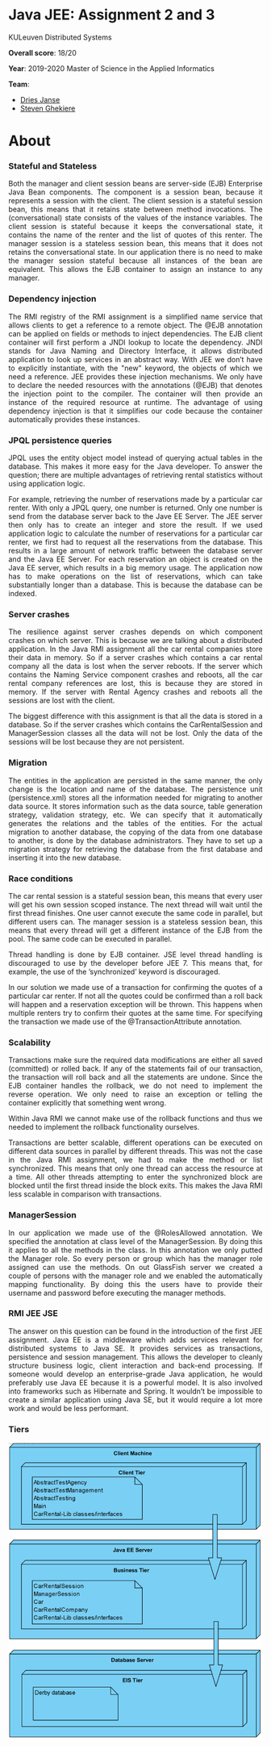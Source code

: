 # Java JEE: Assignment 2 and 3
KULeuven Distributed Systems

**Overall score**: 18/20

**Year**: 2019-2020 Master of Science in the Applied Informatics

**Team**:
* [Dries Janse](https://github.com/r0627054)
* [Steven Ghekiere](https://github.com/StevenGhe)

# About
### Stateful and Stateless

<p align="justify">
Both the manager and client session beans are server-side (EJB) Enterprise Java Bean components. The component is a session bean, because it represents a session with the client. The
client session is a stateful session bean, this means that it retains state between method invocations.
The (conversational) state consists of the values of the instance variables. The client session is
stateful because it keeps the conversational state, it contains the name of the renter and the list of
quotes of this renter. The manager session is a stateless session bean, this means that it does not
retains the conversational state. In our application there is no need to make the manager session
stateful because all instances of the bean are equivalent. This allows the EJB container to assign
an instance to any manager.
</p>

### Dependency injection

<p align="justify">
The RMI registry of the RMI assignment is a simplified name service that allows clients to
get a reference to a remote object. The @EJB annotation can be applied on fields or methods
to inject dependencies. The EJB client container will first perform a JNDI lookup to locate the
dependency. JNDI stands for Java Naming and Directory Interface, it allows distributed application
to look up services in an abstract way. With JEE we don’t have to explicitly instantiate, with the
"new" keyword, the objects of which we need a reference. JEE provides these injection mechanisms.
We only have to declare the needed resources with the annotations (@EJB) that denotes the
injection point to the compiler. The container will then provide an instance of the required resource
at runtime. The advantage of using dependency injection is that it simplifies our code because the
container automatically provides these instances.
</p>

### JPQL persistence queries

<p align="justify">
JPQL uses the entity object model instead of querying actual tables in the database. This
makes it more easy for the Java developer. To answer the question; there are multiple advantages
of retrieving rental statistics without using application logic.
</p>

<p align="justify">
For example, retrieving the number of reservations made by a particular car renter. With only a
JPQL query, one number is returned. Only one number is send from the database server back to
the Jave EE Server. The JEE server then only has to create an integer and store the result. If we
used application logic to calculate the number of reservations for a particular car renter, we first
had to request all the reservations from the database. This results in a large amount of network
traffic between the database server and the Java EE Server. For each reservation an object is
created on the Java EE server, which results in a big memory usage. The application now has to
make operations on the list of reservations, which can take substantially longer than a database.
This is because the database can be indexed.
</p>

### Server crashes

<p align="justify">
The resilience against server crashes depends on which component crashes on which server. This is
because we are talking about a distributed application. In the Java RMI assignment all the car
rental companies store their data in memory. So if a server crashes which contains a car rental
company all the data is lost when the server reboots. If the server which contains the Naming
Service component crashes and reboots, all the car rental company references are lost, this is
because they are stored in memory. If the server with Rental Agency crashes and reboots all the
sessions are lost with the client.
</p>
<p align="justify">
The biggest difference with this assignment is that all the data is stored in a database. So if the
server crashes which contains the CarRentalSession and ManagerSession classes all the data will
not be lost. Only the data of the sessions will be lost because they are not persistent.
</p>

### Migration

<p align="justify">
The entities in the application are persisted in the same manner, the only change is the location and name of the database. The persistence unit (persistence.xml) stores all the information
needed for migrating to another data source. It stores information such as the data source, table
generation strategy, validation strategy, etc. We can specify that it automatically generates the
relations and the tables of the entities. For the actual migration to another database, the copying
of the data from one database to another, is done by the database administrators. They have to
set up a migration strategy for retrieving the database from the first database and inserting it into
the new database.
</p>

### Race conditions

<p align="justify">
The car rental session is a stateful session bean, this means that every user will get his own
session scoped instance. The next thread will wait until the first thread finishes. One user cannot
execute the same code in parallel, but different users can. The manager session is a stateless session
bean, this means that every thread will get a different instance of the EJB from the pool. The
same code can be executed in parallel.
</p>

<p align="justify">
Thread handling is done by EJB container. JSE level thread handling is discouraged to use by
the developer before JEE 7. This means that, for example, the use of the ’synchronized’ keyword
is discouraged.
</p>

<p align="justify">
In our solution we made use of a transaction for confirming the quotes of a particular car renter. If
not all the quotes could be confirmed than a roll back will happen and a reservation exception will
be thrown. This happens when multiple renters try to confirm their quotes at the same time. For
specifying the transaction we made use of the @TransactionAttribute annotation.
</p>

### Scalability

<p align="justify">
Transactions make sure the required data modifications are either all saved (committed) or
rolled back. If any of the statements fail of our transaction, the transaction will roll back and
all the statements are undone. Since the EJB container handles the rollback, we do not need
to implement the reverse operation. We only need to raise an exception or telling the container
explicitly that something went wrong.
</p>

<p align="justify">
Within Java RMI we cannot make use of the rollback functions and thus we needed to implement the rollback functionality ourselves.
</p>

<p align="justify">
Transactions are better scalable, different operations can be executed on different data sources in
parallel by different threads. This was not the case in the Java RMI assignment, we had to make
the method or list synchronized. This means that only one thread can access the resource at a time.
All other threads attempting to enter the synchronized block are blocked until the first thread
inside the block exits. This makes the Java RMI less scalable in comparison with transactions.
</p>

### ManagerSession

<p align="justify">
In our application we made use of the @RolesAllowed annotation. We specified the annotation at class level of the ManagerSession. By doing this it applies to all the methods in the class. In
this annotation we only putted the Manager role. So every person or group which has the manager
role assigned can use the methods. On out GlassFish server we created a couple of persons with
the manager role and we enabled the automatically mapping functionality. By doing this the users
have to provide their username and password before executing the manager methods.
</p>

### RMI JEE JSE
<p align="justify">
The answer on this question can be found in the introduction of the first JEE assignment. Java
EE is a middleware which adds services relevant for distributed systems to Java SE. It provides
services as transactions, persistence and session management. This allows the developer to cleanly
structure business logic, client interaction and back-end processing. If someone would develop an
enterprise-grade Java application, he would preferably use Java EE because it is a powerful model.
It is also involved into frameworks such as Hibernate and Spring. It wouldn’t be impossible to
create a similar application using Java SE, but it would require a lot more work and would be less
performant.
</p>

### Tiers

<p align="center"><img src="report/report/tier_diagram.png" ></p>


